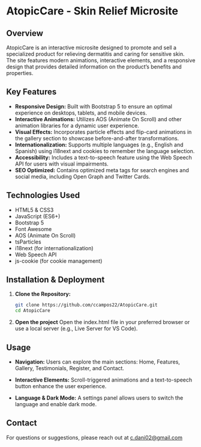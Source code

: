 # AtopicCare - Skin Relief Microsite

## Overview

AtopicCare is an interactive microsite designed to promote and sell a specialized product for relieving dermatitis and caring for sensitive skin. The site features modern animations, interactive elements, and a responsive design that provides detailed information on the product’s benefits and properties.

## Key Features

- **Responsive Design:** Built with Bootstrap 5 to ensure an optimal experience on desktops, tablets, and mobile devices.
- **Interactive Animations:** Utilizes AOS (Animate On Scroll) and other animation libraries for a dynamic user experience.
- **Visual Effects:** Incorporates particle effects and flip-card animations in the gallery section to showcase before-and-after transformations.
- **Internationalization:** Supports multiple languages (e.g., English and Spanish) using i18next and cookies to remember the language selection.
- **Accessibility:** Includes a text-to-speech feature using the Web Speech API for users with visual impairments.
- **SEO Optimized:** Contains optimized meta tags for search engines and social media, including Open Graph and Twitter Cards.

## Technologies Used

- HTML5 & CSS3
- JavaScript (ES6+)
- Bootstrap 5
- Font Awesome
- AOS (Animate On Scroll)
- tsParticles
- i18next (for internationalization)
- Web Speech API
- js-cookie (for cookie management)

## Installation & Deployment

1. **Clone the Repository:**

   ```bash
   git clone https://github.com/ccampos22/AtopicCare.git
   cd AtopicCare
   
2. **Open the project**
    Open the index.html file in your preferred browser or use a local server (e.g., Live Server for VS Code).

## Usage
- **Navigation:** Users can explore the main sections: Home, Features, Gallery, Testimonials, Register, and Contact.

- **Interactive Elements:** Scroll-triggered animations and a text-to-speech button enhance the user experience.

- **Language & Dark Mode:** A settings panel allows users to switch the language and enable dark mode.

## Contact
For questions or suggestions, please reach out at c.dani02@gmail.com
